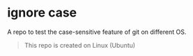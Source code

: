 # ignore case

A repo to test the case-sensitive feature of git on different OS.

> This repo is created on Linux (Ubuntu)

